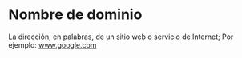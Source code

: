 [Title]: # (Nombre de dominio)
[Difficulty]: # (Principiante)
[Order]: # (31)

# Nombre de dominio 

La dirección, en palabras, de un sitio web o servicio de Internet; Por ejemplo: www.google.com
